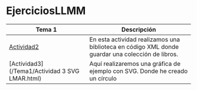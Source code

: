 # EjerciciosLLMM

Tema 1 | Descripción
----------- | -----------
[Actividad2](https://github.com/Hadrivm/EjerciciosLLMM/blob/main/Tema1/Actividad%202%20XML%20LMAR.xml) | En esta actividad realizamos una biblioteca en código XML donde guardar una colección de libros.
[Actividad3](/Tema1/Actividad 3 SVG LMAR.html) | Aquí realizaremos una gráfica de ejemplo con SVG. Donde he creado un círculo
